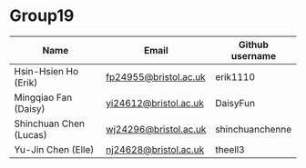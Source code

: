# Group19
| Name | Email  | Github username |
| -------- | -------- | -------- |
| Hsin-Hsien Ho (Erik) | fp24955@bristol.ac.uk | erik1110 |
| Mingqiao Fan (Daisy) | yi24612@bristol.ac.uk | DaisyFun |
| Shinchuan Chen (Lucas) | wj24296@bristol.ac.uk | shinchuanchenne |
| Yu-Jin Chen (Elle) | nj24628@bristol.ac.uk | theell3 |
